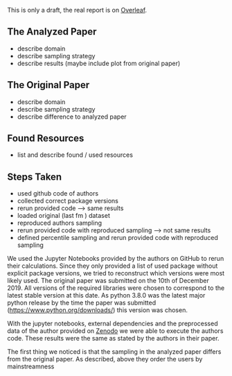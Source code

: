 
This is only a draft, the real report is on [Overleaf](https://de.overleaf.com/project/61e04c40bc88877b64d5e22d).

## The Analyzed Paper
- describe domain
- describe sampling strategy
- describe results (maybe include plot from original paper)

## The Original Paper
- describe domain
- describe sampling strategy
- describe difference to analyzed paper

## Found Resources 
- list and describe found / used resources

## Steps Taken
- used github code of authors
- collected correct package versions
- rerun provided code --> same results
- loaded original (last fm ) dataset
- reproduced authors sampling
- rerun provided code with reproduced sampling --> not same results
- defined percentile sampling and rerun provided code with reproduced sampling

We used the Jupyter Notebooks provided by the authors on GitHub to rerun their calculations. Since they only provided a list of used package without explicit package versions, we tried to reconstruct which versions were most likely used. The original paper was submitted on the 10th of December 2019. All versions of the required libraries were chosen to correspond to the latest stable version at this date. As python 3.8.0 was the latest major python release by the time the paper was submitted (https://www.python.org/downloads/) this version was chosen.

With the jupyter notebooks, external dependencies and the preprocessed data of the author provided on [Zenodo](https://zenodo.org/record/3475975#.YeBSdVkxlPY) we were able to execute the authors code. These results were the same as stated by the authors in their paper.

The first thing we noticed is that the sampling in the analyzed paper differs from the original paper. As described, above
they order the users by mainstreamness 
